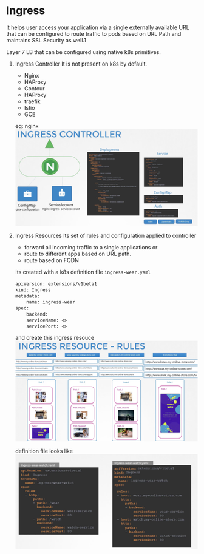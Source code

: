# Ingress

It helps user access your application  via a single externally available URL that can be configured to route traffic to pods based on URL Path and maintains SSL Security as well.1


Layer 7 LB that can be configured using native k8s primitives.

1. Ingress Controller 
    It is not present on k8s by default.
    - Nginx
    - HAProxy
    - Contour
    - HAProxy
    - traefik
    - Istio
    - GCE

    eg: nginx
    ![alt text](image-10.png)
2. Ingress Resources
    Its set of rules and configuration applied to controller 
    - forward all incoming traffic to a single applications or 
    - route to different apps based on URL path.
    - route based on FQDN

    Its created with a k8s definition file ```ingress-wear.yaml``` 
    ```
    apiVersion: extensions/v1beta1
    kind: Ingress
    metadata: 
        name: ingress-wear
    spec:
        backend:
        serviceName: <>
        servicePort: <>
    ```

    and create this ingress resouce
    ![alt text](image-11.png)

    definition file looks like
    ![alt text](image-12.png)